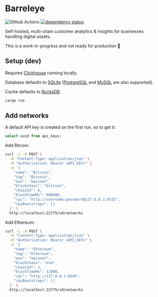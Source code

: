 # Barreleye

![Github Actions](https://github.com/barreleye/barreleye/workflows/tests/badge.svg)
[![dependency status](https://deps.rs/repo/github/barreleye/barreleye/status.svg)](https://deps.rs/repo/github/barreleye/barreleye)

Self-hosted, multi-chain customer analytics & insights for businesses handling digital assets.

This is a work-in-progress and not ready for production 🚧

## Setup (dev)

Requires [Clickhouse](https://github.com/ClickHouse/ClickHouse) running locally.

Database defaults to [SQLite](https://www.sqlite.org/) ([PostgreSQL](https://www.postgresql.org/) and [MySQL](https://www.mysql.com/) are also supported).

Cache defaults to [RocksDB](https://rocksdb.org/).

```bash
cargo run
```

## Add networks

A default API key is created on the first run, so to get it:

```sql
select uuid from api_keys;
```

Add Bitcoin:

```bash
curl -i -X POST \
  -H "Content-Type: application/json" \
  -H "Authorization: Bearer <API_KEY>" \
  -d '{
    "name": "Bitcoin",
    "tag": "Bitcoin",
    "env": "mainnet",
    "blockchain": "bitcoin",
    "chainId": 0,
    "blockTimeMs": 600000,
    "rpc": "http://username:password@127.0.0.1:8332",
    "rpcBootstraps": []
  }' \
  http://localhost:22775/v0/networks
```

Add Ethereum:

```bash
curl -i -X POST \
  -H "Content-Type: application/json" \
  -H "Authorization: Bearer <API_KEY>" \
  -d '{
    "name": "Ethereum",
    "tag": "Ethereum",
    "env": "mainnet",
    "blockchain": "evm",
    "chainId": 1,
    "blockTimeMs": 12000,
    "rpc": "http://127.0.0.1:8545",
    "rpcBootstraps": []
  }' \
  http://localhost:22775/v0/networks
```
